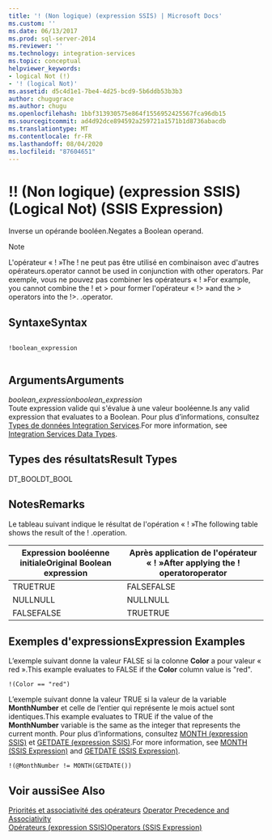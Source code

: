 ```yaml
---
title: '! (Non logique) (expression SSIS) | Microsoft Docs'
ms.custom: ''
ms.date: 06/13/2017
ms.prod: sql-server-2014
ms.reviewer: ''
ms.technology: integration-services
ms.topic: conceptual
helpviewer_keywords:
- logical Not (!)
- '! (logical Not)'
ms.assetid: d5c4d1e1-7be4-4d25-bcd9-5b6ddb53b3b3
author: chugugrace
ms.author: chugu
ms.openlocfilehash: 1bbf313930575e864f1556952425567fca96db15
ms.sourcegitcommit: ad4d92dce894592a259721a1571b1d8736abacdb
ms.translationtype: MT
ms.contentlocale: fr-FR
ms.lasthandoff: 08/04/2020
ms.locfileid: "87604651"
---
```

# <a name="-logical-not-ssis-expression"></a><span data-ttu-id="ac843-103">!</span><span class="sxs-lookup"><span data-stu-id="ac843-103">!</span></span> <span data-ttu-id="ac843-104">(Non logique) (expression SSIS)</span><span class="sxs-lookup"><span data-stu-id="ac843-104">(Logical Not) (SSIS Expression)</span></span>
  <span data-ttu-id="ac843-105">Inverse un opérande booléen.</span><span class="sxs-lookup"><span data-stu-id="ac843-105">Negates a Boolean operand.</span></span>  
  
> [!NOTE]  
>  <span data-ttu-id="ac843-106">L'opérateur « ! »</span><span class="sxs-lookup"><span data-stu-id="ac843-106">The !</span></span> <span data-ttu-id="ac843-107">ne peut pas être utilisé en combinaison avec d'autres opérateurs.</span><span class="sxs-lookup"><span data-stu-id="ac843-107">operator cannot be used in conjunction with other operators.</span></span> <span data-ttu-id="ac843-108">Par exemple, vous ne pouvez pas combiner les opérateurs « ! »</span><span class="sxs-lookup"><span data-stu-id="ac843-108">For example, you cannot combine the !</span></span> <span data-ttu-id="ac843-109">et > pour former l'opérateur « !> »</span><span class="sxs-lookup"><span data-stu-id="ac843-109">and the > operators into the !>.</span></span> <span data-ttu-id="ac843-110">.</span><span class="sxs-lookup"><span data-stu-id="ac843-110">operator.</span></span>  
  
## <a name="syntax"></a><span data-ttu-id="ac843-111">Syntaxe</span><span class="sxs-lookup"><span data-stu-id="ac843-111">Syntax</span></span>  
  
```  
  
!boolean_expression  
  
```  
  
## <a name="arguments"></a><span data-ttu-id="ac843-112">Arguments</span><span class="sxs-lookup"><span data-stu-id="ac843-112">Arguments</span></span>  
 <span data-ttu-id="ac843-113">*boolean_expression*</span><span class="sxs-lookup"><span data-stu-id="ac843-113">*boolean_expression*</span></span>  
 <span data-ttu-id="ac843-114">Toute expression valide qui s'évalue à une valeur booléenne.</span><span class="sxs-lookup"><span data-stu-id="ac843-114">Is any valid expression that evaluates to a Boolean.</span></span> <span data-ttu-id="ac843-115">Pour plus d’informations, consultez [Types de données Integration Services](../data-flow/integration-services-data-types.md).</span><span class="sxs-lookup"><span data-stu-id="ac843-115">For more information, see [Integration Services Data Types](../data-flow/integration-services-data-types.md).</span></span>  
  
## <a name="result-types"></a><span data-ttu-id="ac843-116">Types des résultats</span><span class="sxs-lookup"><span data-stu-id="ac843-116">Result Types</span></span>  
 <span data-ttu-id="ac843-117">DT_BOOL</span><span class="sxs-lookup"><span data-stu-id="ac843-117">DT_BOOL</span></span>  
  
## <a name="remarks"></a><span data-ttu-id="ac843-118">Notes</span><span class="sxs-lookup"><span data-stu-id="ac843-118">Remarks</span></span>  
 <span data-ttu-id="ac843-119">Le tableau suivant indique le résultat de l'opération « ! »</span><span class="sxs-lookup"><span data-stu-id="ac843-119">The following table shows the result of the !</span></span> <span data-ttu-id="ac843-120">.</span><span class="sxs-lookup"><span data-stu-id="ac843-120">operation.</span></span>  
  
|<span data-ttu-id="ac843-121">Expression booléenne initiale</span><span class="sxs-lookup"><span data-stu-id="ac843-121">Original Boolean expression</span></span>|<span data-ttu-id="ac843-122">Après application de l'opérateur « ! »</span><span class="sxs-lookup"><span data-stu-id="ac843-122">After applying the !</span></span> <span data-ttu-id="ac843-123">operator</span><span class="sxs-lookup"><span data-stu-id="ac843-123">operator</span></span>|  
|---------------------------------|------------------------------------|  
|<span data-ttu-id="ac843-124">TRUE</span><span class="sxs-lookup"><span data-stu-id="ac843-124">TRUE</span></span>|<span data-ttu-id="ac843-125">FALSE</span><span class="sxs-lookup"><span data-stu-id="ac843-125">FALSE</span></span>|  
|<span data-ttu-id="ac843-126">NULL</span><span class="sxs-lookup"><span data-stu-id="ac843-126">NULL</span></span>|<span data-ttu-id="ac843-127">NULL</span><span class="sxs-lookup"><span data-stu-id="ac843-127">NULL</span></span>|  
|<span data-ttu-id="ac843-128">FALSE</span><span class="sxs-lookup"><span data-stu-id="ac843-128">FALSE</span></span>|<span data-ttu-id="ac843-129">TRUE</span><span class="sxs-lookup"><span data-stu-id="ac843-129">TRUE</span></span>|  
  
## <a name="expression-examples"></a><span data-ttu-id="ac843-130">Exemples d'expressions</span><span class="sxs-lookup"><span data-stu-id="ac843-130">Expression Examples</span></span>  
 <span data-ttu-id="ac843-131">L’exemple suivant donne la valeur FALSE si la colonne **Color** a pour valeur « red ».</span><span class="sxs-lookup"><span data-stu-id="ac843-131">This example evaluates to FALSE if the **Color** column value is "red".</span></span>  
  
```  
!(Color == "red")  
```  
  
 <span data-ttu-id="ac843-132">L’exemple suivant donne la valeur TRUE si la valeur de la variable **MonthNumber** et celle de l’entier qui représente le mois actuel sont identiques.</span><span class="sxs-lookup"><span data-stu-id="ac843-132">This example evaluates to TRUE if the value of the **MonthNumber** variable is the same as the integer that represents the current month.</span></span> <span data-ttu-id="ac843-133">Pour plus d’informations, consultez [MONTH &#40;expression SSIS&#41;](month-ssis-expression.md) et [GETDATE &#40;expression SSIS&#41;](getdate-ssis-expression.md).</span><span class="sxs-lookup"><span data-stu-id="ac843-133">For more information, see [MONTH &#40;SSIS Expression&#41;](month-ssis-expression.md) and [GETDATE &#40;SSIS Expression&#41;](getdate-ssis-expression.md).</span></span>  
  
```  
!(@MonthNumber != MONTH(GETDATE())  
```  
  
## <a name="see-also"></a><span data-ttu-id="ac843-134">Voir aussi</span><span class="sxs-lookup"><span data-stu-id="ac843-134">See Also</span></span>  
 <span data-ttu-id="ac843-135">[Priorités et associativité des opérateurs](operator-precedence-and-associativity.md) </span><span class="sxs-lookup"><span data-stu-id="ac843-135">[Operator Precedence and Associativity](operator-precedence-and-associativity.md) </span></span>  
 [<span data-ttu-id="ac843-136">Opérateurs &#40;expression SSIS&#41;</span><span class="sxs-lookup"><span data-stu-id="ac843-136">Operators &#40;SSIS Expression&#41;</span></span>](operators-ssis-expression.md)  
  
  
